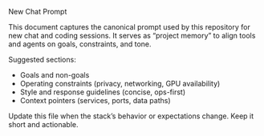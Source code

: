 New Chat Prompt

This document captures the canonical prompt used by this repository for new chat and coding sessions. It serves as “project memory” to align tools and agents on goals, constraints, and tone.

Suggested sections:
- Goals and non-goals
- Operating constraints (privacy, networking, GPU availability)
- Style and response guidelines (concise, ops-first)
- Context pointers (services, ports, data paths)

Update this file when the stack’s behavior or expectations change. Keep it short and actionable.
